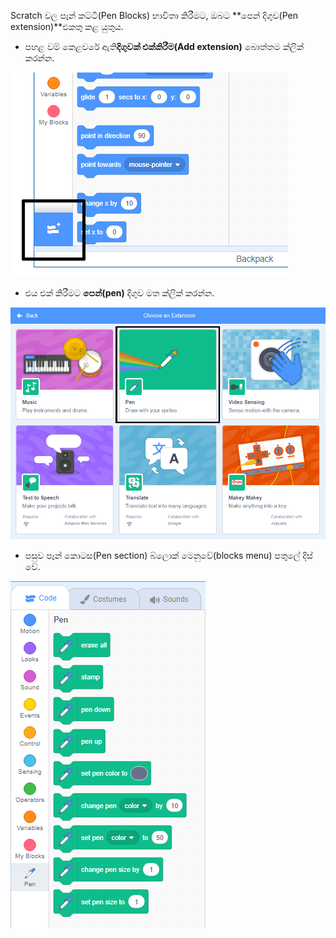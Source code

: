 Scratch වල පෑන් කට්ටි(Pen Blocks) භාවිතා කිරීමට, ඔබට **පෙන් දිගුව(Pen extension)**එකතු කළ යුතුය.

+ පහළ වම් කෙළවරේ ඇති**දිගුවක් එක්කිරීම(Add extension)** බොත්තම ක්ලික් කරන්න.

![උද්දීපනය කළ දිගු බොත්තම(extension button) එක් කරන්න](images/add-extension-annotated.png)

+ එය එක් කිරීමට **පෙන්(pen)** දිගුව මත ක්ලික් කරන්න.

![පෑන් දිගුව(pen extension) ඉස්මතු කර ඇත](images/click-pen-annotated.png)

+ පසුව පෑන් කොටස(Pen section) බ්ලොක් මෙනුවේ(blocks menu) පතුලේ දිස් වේ.

![පෑන් දිගුවේ(pen extension) කොටස්(blocks)](images/pen-extension-blocks.png)